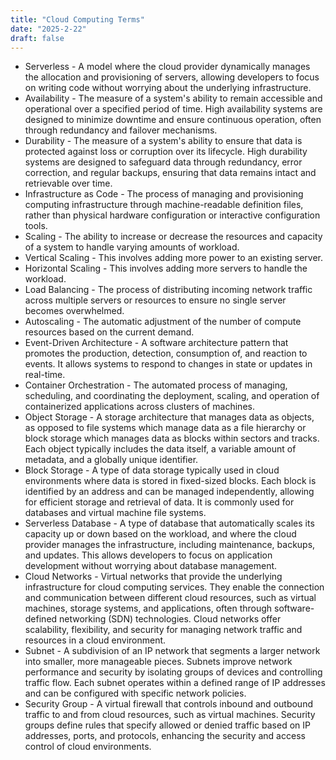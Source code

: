 ```yaml
---
title: "Cloud Computing Terms"
date: "2025-2-22"
draft: false
---
```


- Serverless - A model where the cloud provider dynamically manages the allocation and provisioning of servers, allowing developers to focus on writing code without worrying about the underlying infrastructure.
- Availability - The measure of a system's ability to remain accessible and operational over a specified period of time. High availability systems are designed to minimize downtime and ensure continuous operation, often through redundancy and failover mechanisms.
- Durability - The measure of a system's ability to ensure that data is protected against loss or corruption over its lifecycle. High durability systems are designed to safeguard data through redundancy, error correction, and regular backups, ensuring that data remains intact and retrievable over time.
- Infrastructure as Code - The process of managing and provisioning computing infrastructure through machine-readable definition files, rather than physical hardware configuration or interactive configuration tools.
- Scaling - The ability to increase or decrease the resources and capacity of a system to handle varying amounts of workload.
- Vertical Scaling - This involves adding more power to an existing server.
- Horizontal Scaling - This involves adding more servers to handle the workload.
- Load Balancing - The process of distributing incoming network traffic across multiple servers or resources to ensure no single server becomes overwhelmed.
- Autoscaling - The automatic adjustment of the number of compute resources based on the current demand.
- Event-Driven Architecture - A software architecture pattern that promotes the production, detection, consumption of, and reaction to events. It allows systems to respond to changes in state or updates in real-time.
- Container Orchestration - The automated process of managing, scheduling, and coordinating the deployment, scaling, and operation of containerized applications across clusters of machines.
- Object Storage - A storage architecture that manages data as objects, as opposed to file systems which manage data as a file hierarchy or block storage which manages data as blocks within sectors and tracks. Each object typically includes the data itself, a variable amount of metadata, and a globally unique identifier.
- Block Storage - A type of data storage typically used in cloud environments where data is stored in fixed-sized blocks. Each block is identified by an address and can be managed independently, allowing for efficient storage and retrieval of data. It is commonly used for databases and virtual machine file systems.
- Serverless Database - A type of database that automatically scales its capacity up or down based on the workload, and where the cloud provider manages the infrastructure, including maintenance, backups, and updates. This allows developers to focus on application development without worrying about database management.
- Cloud Networks - Virtual networks that provide the underlying infrastructure for cloud computing services. They enable the connection and communication between different cloud resources, such as virtual machines, storage systems, and applications, often through software-defined networking (SDN) technologies. Cloud networks offer scalability, flexibility, and security for managing network traffic and resources in a cloud environment.
- Subnet - A subdivision of an IP network that segments a larger network into smaller, more manageable pieces. Subnets improve network performance and security by isolating groups of devices and controlling traffic flow. Each subnet operates within a defined range of IP addresses and can be configured with specific network policies.
- Security Group - A virtual firewall that controls inbound and outbound traffic to and from cloud resources, such as virtual machines. Security groups define rules that specify allowed or denied traffic based on IP addresses, ports, and protocols, enhancing the security and access control of cloud environments.
